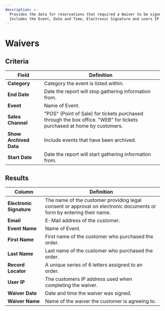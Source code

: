 ```yaml
---
description: >-
  Provides the data for reservations that required a Waiver to be signed.
  Includes the Event, Date and Time, Electronic Signature and users IP address.
---
```


# Waivers

## Criteria

| **Field** | **Definition** |
| --- | --- |
| **Category** | Category the event is listed within. |
| **End Date** | Date the report will stop gathering information from. |
| **Event** | Name of Event. |
| **Sales Channel** | "POS" \(Point of Sale\) for tickets purchased through the box office. "WEB" for tickets purchased at home by customers. |
| **Show Archived Data** | Include events that have been archived. |
| **Start Date** | Date the report will start gathering information from. |

## Results

| **Column** | **Definition** |
| --- | --- |
| **Electronic Signature** | The name of the customer providing legal consent or approval on electronic documents or form by entering their name. |
| **Email** | E-Mail address of the customer. |
| **Event Name** | Name of Event. |
| **First Name** | First name of the customer who purchased the order. |
| **Last Name** | Last name of the customer who purchased the order. |
| **Record Locator** | A unique series of 6 letters assigned to an order. |
| **User IP** | The customers IP address used when completing the waiver. |
| **Waiver Date** | Date and time the waiver was signed. |
| **Waiver Name** | Name of the waiver the customer is agreeing to. |

